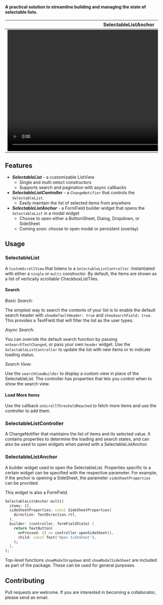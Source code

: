 #### A practical solution to streamline building and managing the state of selectable lists.

| SelectableListAnchor |
| :---: |
| <video src="https://github.com/user-attachments/assets/8e863239-9177-4b06-a6ba-5d6e320d2f37" width="800" alt="An example video of the SelectableListAnchor"></video> |


## Features
- <b>*SelectableList*</b> - a customizable ListView
  - Single and multi select constructors
  - Supports search and pagination with async callbacks
- <b>*SelectableListController*</b> - a `ChangeNotifier` that controls the `SelectableList`.
  - Easily maintain the list of selected items from anywhere
- <b>*SelectableListAnchor*</b> - a FormField builder widget that opens the `SelectableList` in a modal widget
  - Choose to open either a BottomSheet, Dialog, Dropdown, or SideSheet
  - Coming soon: choose to open modal or persistent (overlay)


## Usage

### SelectableList
A `CustomScrollView` that listens to a `SelectableListController`. Instantiated with either a `single` or `multi` constructor. By default, the items are shown as a list of vertically scrollable CheckboxListTiles.

#### <b>Search</b>
*Basic Search:*

The simplest way to search the contents of your list is to enable the default search header with `showDefaultHeader: true` and `showSearchField: true`. This provides a TextField that will filter the list as the user types.

*Async Search:*

You can override the default search function by passing `onSearchTextChanged`, or pass your own `header` widget. Use the `SelectableListController` to update the list with new items or to indicate loading status.


*Search View:*

Use the `searchViewBuilder` to display a custom view in place of the SelectableList. The controller has properties that lets you control when to show the search view.

#### <b>Load More Items</b>
Use the callback `onScrollThresholdReached` to fetch more items and use the controller to add them.

### SelectableListController
A ChangeNotifier that maintains the list of items and its selected value. It contains properties to determine the loading and search states, and can also be used to open widgets when paired with a SelectableListAnchor.

### SelectableListAnchor
A builder widget used to open the SelectableList. Properties specific to a certain widget can be specified with the respective parameter. For example, if the anchor is opening a SideSheet, the parameter `sideSheetProperties` can be provided.

This widget is also a FormField.

```dart
SelectableListAnchor.multi(
  items: [],
  sideSheetProperties: const SideSheetProperties(
    direction: TextDirection.rtl,
  ),
  builder: (controller, formFieldState) {
    return TextButton(
      onPressed: () => controller.openSideSheet(),
      child: const Text('Open SideSheet'),
    );
  },
);
```

Top-level functions `showModalDropdown` and `showModalSideSheet` are included as part of the package. These can be used for general purposes.

## Contributing
Pull requests are welcome. If you are interested in becoming a collaborator, please send an email.


